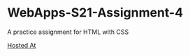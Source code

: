 # WebApps-S21-Assignment-4
A practice assignment for HTML with CSS

<a href="https://github.com/44-563-Web-Apps-S21/webapps-s21-assignment-4-yaswantS542297/blob/main/play.html">Hosted At</a>